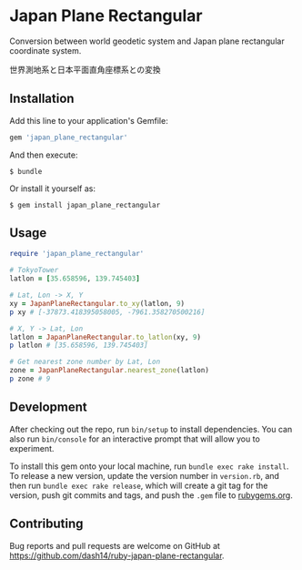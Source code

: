 # Japan Plane Rectangular

Conversion between world geodetic system and Japan plane rectangular coordinate system.

世界測地系と日本平面直角座標系との変換

## Installation

Add this line to your application's Gemfile:

```ruby
gem 'japan_plane_rectangular'
```

And then execute:

    $ bundle

Or install it yourself as:

    $ gem install japan_plane_rectangular

## Usage

```ruby
require 'japan_plane_rectangular'

# TokyoTower
latlon = [35.658596, 139.745403]

# Lat, Lon -> X, Y
xy = JapanPlaneRectangular.to_xy(latlon, 9)
p xy # [-37873.418395058005, -7961.358270500216]

# X, Y -> Lat, Lon
latlon = JapanPlaneRectangular.to_latlon(xy, 9)
p latlon # [35.658596, 139.745403]

# Get nearest zone number by Lat, Lon
zone = JapanPlaneRectangular.nearest_zone(latlon)
p zone # 9
```

## Development

After checking out the repo, run `bin/setup` to install dependencies. You can also run `bin/console` for an interactive prompt that will allow you to experiment.

To install this gem onto your local machine, run `bundle exec rake install`. To release a new version, update the version number in `version.rb`, and then run `bundle exec rake release`, which will create a git tag for the version, push git commits and tags, and push the `.gem` file to [rubygems.org](https://rubygems.org).

## Contributing

Bug reports and pull requests are welcome on GitHub at https://github.com/dash14/ruby-japan-plane-rectangular.
